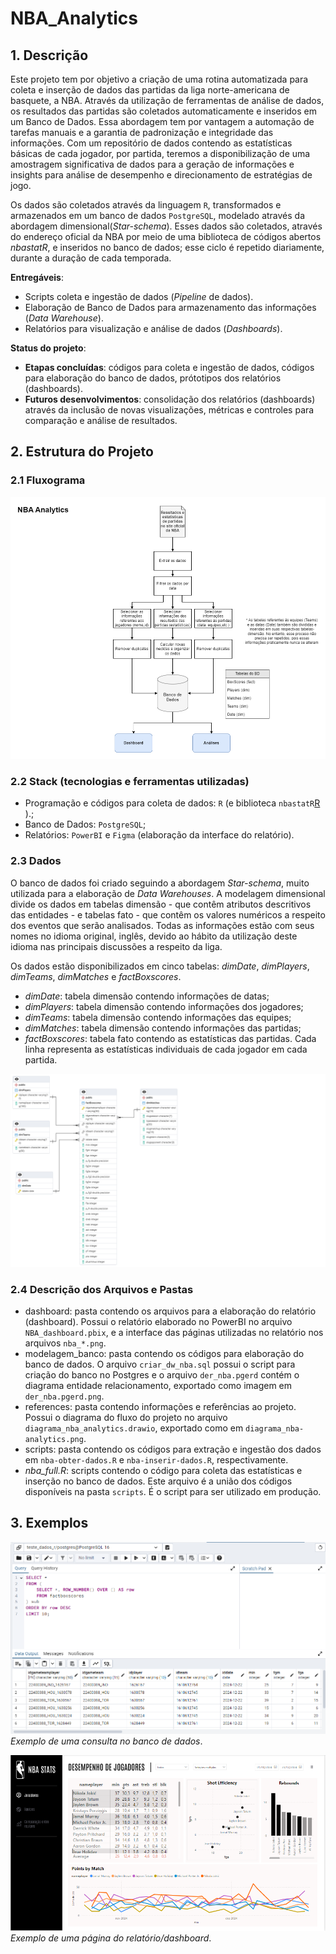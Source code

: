 # NBA_Analytics

## 1. Descrição

Este projeto tem por objetivo a criação de uma rotina automatizada para coleta e inserção de dados das partidas da liga norte-americana de basquete, a NBA. Através da utilização de ferramentas de análise de dados, os resultados das partidas são coletados automaticamente e inseridos em um Banco de Dados. Essa abordagem tem por vantagem a automação de tarefas manuais e a garantia de padronização e integridade das informações. Com um repositório de dados contendo as estatísticas básicas de cada jogador, por partida, teremos a disponibilização de uma amostragem significativa de dados para a geração de informações e insights para análise de desempenho e direcionamento de estratégias de jogo.

Os dados são coletados através da linguagem `R`, transformados e armazenados em um banco de dados `PostgreSQL`, modelado através da abordagem dimensional(*Star-schema*). Esses dados são coletados, através do endereço oficial da NBA por meio de uma biblioteca de códigos abertos *nbastatR*, e inseridos no banco de dados; esse ciclo é repetido diariamente, durante a duração de cada temporada.


**Entregáveis**:
- Scripts coleta e ingestão de dados (*Pipeline* de dados).
- Elaboração de Banco de Dados para armazenamento das informações (*Data Warehouse*).
- Relatórios para visualização e análise de dados (*Dashboards*).

**Status do projeto**:
- **Etapas concluídas**: códigos para coleta e ingestão de dados, códigos para elaboração do banco de dados, prótotipos dos relatórios (dashboards).
- **Futuros desenvolvimentos**: consolidação dos relatórios (dashboards) através da inclusão de novas visualizações, métricas e controles para comparação e análise de resultados.

## 2. Estrutura do Projeto

### 2.1 Fluxograma

![pipeline](https://github.com/viniciusbelchior0/NBA_Analytics/blob/main/references/diagrama_nba-analytics.png)

### 2.2 Stack (tecnologias e ferramentas utilizadas)

- Programação e códigos para coleta de dados: `R` (e biblioteca `nbastatR`[R](https://asbcllc.com/nbastatR/) ).;
- Banco de Dados: `PostgreSQL`;
- Relatórios: `PowerBI` e `Figma` (elaboração da interface do relatório).

### 2.3 Dados

O banco de dados foi criado seguindo a abordagem *Star-schema*, muito utilizada para a elaboração de *Data Warehouses*. A modelagem dimensional divide os dados em tabelas dimensão - que contêm atributos descritivos das entidades - e tabelas fato - que contêm os valores numéricos a respeito dos eventos que serão analisados. Todas as informações estão com seus nomes no idioma original, inglês, devido ao hábito da utilização deste idioma nas principais discussões a respeito da liga. 

Os dados estão disponibilizados em cinco tabelas: *dimDate*, *dimPlayers*, *dimTeams*, *dimMatches* e *factBoxscores*.
- *dimDate*: tabela dimensão contendo informações de datas;
- *dimPlayers*: tabela dimensão contendo informações dos jogadores;
- *dimTeams*: tabela dimensão contendo informações das equipes;
- *dimMatches*: tabela dimensão contendo informações das partidas;
- *factBoxscores*: tabela fato contendo as estatísticas das partidas. Cada linha representa as estatísticas individuais de cada jogador em cada partida.

![banco de dados](https://github.com/viniciusbelchior0/NBA_Analytics/blob/main/modelagem_banco/der_nba.pgerd.png)

### 2.4 Descrição dos Arquivos e Pastas

- dashboard: pasta contendo os arquivos para a elaboração do relatório (dashboard). Possui o relatório elaborado no PowerBI no arquivo `NBA_dashboard.pbix`, e a interface das páginas utilizadas no relatório nos arquivos `nba_*.png`.
- modelagem_banco: pasta contendo os códigos para elaboração do banco de dados. O arquivo `criar_dw_nba.sql` possui o script para criação do banco no Postgres e o arquivo `der_nba.pgerd` contém o diagrama entidade relacionamento, exportado como imagem em `der_nba.pgerd.png`.
- references: pasta contendo informações e referências ao projeto. Possui o diagrama do fluxo do projeto no arquivo `diagrama_nba_analytics.drawio`, exportado como em `diagrama_nba-analytics.png`.
- scripts: pasta contendo os códigos para extração e ingestão dos dados em `nba-obter-dados.R` e `nba-inserir-dados.R`, respectivamente.
- *nba_full.R*: scripts contendo o código para coleta das estatísticas e inserção no banco de dados. Este arquivo é a união dos códigos disponíveis na pasta `scripts`. É o script para ser utilizado em produção.


## 3. Exemplos

![bd](https://github.com/viniciusbelchior0/NBA_Analytics/blob/main/references/bd_screenshot.PNG)
*Exemplo de uma consulta no banco de dados*.

![dashboard](https://github.com/viniciusbelchior0/NBA_Analytics/blob/main/references/dashboard_screenshot.PNG)
*Exemplo de uma página do relatório/dashboard*.
